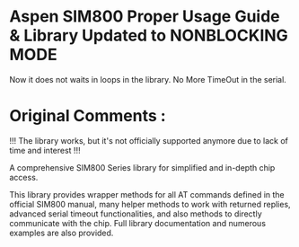 # Aspen SIM800 Proper Usage Guide & Library Updated to NONBLOCKING MODE

Now it does not waits in loops in the library.
No More TimeOut in the serial.



# Original Comments :
!!! The library works, but it's not officially supported anymore due to lack of time and interest !!!

A comprehensive SIM800 Series library for simplified and in-depth chip access.

This library provides wrapper methods for all AT commands defined in the official SIM800 manual, many helper methods to work with returned replies, advanced serial timeout functionalities, and also methods to directly communicate with the chip. Full library documentation and numerous examples are also provided.
